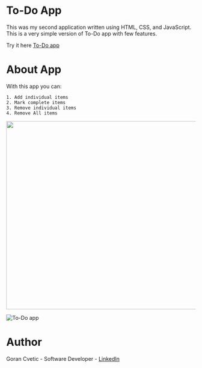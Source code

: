 # To-Do App
This was my second application written using HTML, CSS, and JavaScript. This is a very simple version of To-Do app with few features. 

Try it here 
[To-Do app](https://jumba23.github.io/TO-DO-APP/)

# About App
With this app you can:

    1. Add individual items
    2. Mark complete items
    3. Remove individual items
    4. Remove All items

<p align="center">
  <img 
    width="550"
    height="500"
    src="https://user-images.githubusercontent.com/80366503/157554340-5bd9008b-41d8-470c-93f5-ed38d8b13cde.gif"
  >
</p>

![To-Do app](https://user-images.githubusercontent.com/80366503/157554340-5bd9008b-41d8-470c-93f5-ed38d8b13cde.gif)

# Author
Goran Cvetic - Software Developer - [LinkedIn](https://www.linkedin.com/in/goran-cvetic-9aaa4288/)

